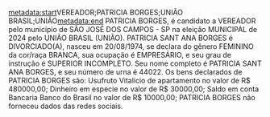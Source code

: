 <metadata:start>VEREADOR;PATRICIA BORGES;UNIÃO BRASIL;UNIÃO<metadata:end>
PATRICIA BORGES, é candidato a VEREADOR pelo município de SÃO JOSÉ DOS CAMPOS - SP na eleição MUNICIPAL de 2024 pelo UNIÃO BRASIL (UNIÃO). PATRICIA SANT  ANA BORGES é DIVORCIADO(A), nasceu em 20/08/1974, se declara do gênero FEMININO da cor/raça BRANCA, sua ocupação é EMPRESÁRIO, e seu grau de instrução é SUPERIOR INCOMPLETO. Seu nome completo é PATRICIA SANT  ANA BORGES, e seu número de urna é 44022.
Os bens declarados de PATRICIA BORGES são: Usufruto Vitalicio de apartamento no valor de R$ 480000,00; Dinheiro em especie no valor de R$ 30000,00; Saldo em conta Bancaria Banco do Brasil no valor de R$ 10000,00; 
PATRICIA BORGES não forneceu dados das redes sociais.